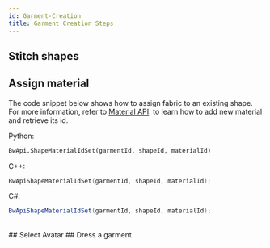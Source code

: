 ```yaml
---
id: Garment-Creation
title: Garment Creation Steps
---
```



## Stitch shapes

## Assign material
The code snippet below shows how to assign fabric to an existing shape. <br/>
For more information, refer to [Material API](material.md). to learn how to add new material and retrieve its id.

Python:
```python
BwApi.ShapeMaterialIdSet(garmentId, shapeId, materialId)
```
C++:
```cpp
BwApiShapeMaterialIdSet(garmentId, shapeId, materialId);
```
C#:
```csharp
BwApiShapeMaterialIdSet(garmentId, shapeId, materialId);
```
<br/>
## Select Avatar
## Dress a garment 
